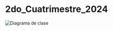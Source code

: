 # 2do_Cuatrimestre_2024

![Diagrama de clase](https://github.com/IfreneArlandoArg/2do_Cuatrimestre_2024/blob/master/Captura%20de%20pantalla%202024-08-18%20014943.png)
